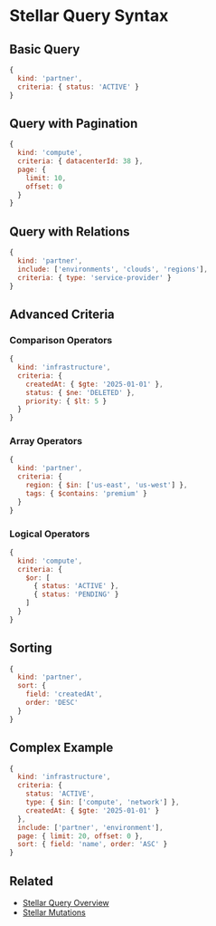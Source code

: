 # Stellar Query Syntax

## Basic Query

```javascript
{
  kind: 'partner',
  criteria: { status: 'ACTIVE' }
}
```

## Query with Pagination

```javascript
{
  kind: 'compute',
  criteria: { datacenterId: 38 },
  page: {
    limit: 10,
    offset: 0
  }
}
```

## Query with Relations

```javascript
{
  kind: 'partner',
  include: ['environments', 'clouds', 'regions'],
  criteria: { type: 'service-provider' }
}
```

## Advanced Criteria

### Comparison Operators
```javascript
{
  kind: 'infrastructure',
  criteria: {
    createdAt: { $gte: '2025-01-01' },
    status: { $ne: 'DELETED' },
    priority: { $lt: 5 }
  }
}
```

### Array Operators
```javascript
{
  kind: 'partner',
  criteria: {
    region: { $in: ['us-east', 'us-west'] },
    tags: { $contains: 'premium' }
  }
}
```

### Logical Operators
```javascript
{
  kind: 'compute',
  criteria: {
    $or: [
      { status: 'ACTIVE' },
      { status: 'PENDING' }
    ]
  }
}
```

## Sorting

```javascript
{
  kind: 'partner',
  sort: {
    field: 'createdAt',
    order: 'DESC'
  }
}
```

## Complex Example

```javascript
{
  kind: 'infrastructure',
  criteria: {
    status: 'ACTIVE',
    type: { $in: ['compute', 'network'] },
    createdAt: { $gte: '2025-01-01' }
  },
  include: ['partner', 'environment'],
  page: { limit: 20, offset: 0 },
  sort: { field: 'name', order: 'ASC' }
}
```

## Related

- [Stellar Query Overview](./stellar-query-overview.md)
- [Stellar Mutations](./stellar-mutations.md)